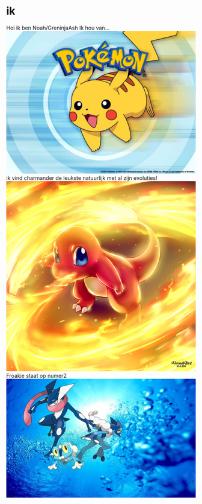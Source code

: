 # ik

Hoi ik ben Noah/GreninjaAsh
Ik hou van...
![pokemon](char.jpeg)
ik vind charmander de leukste natuurlijk met al zijn evoluties!
![pokie](frokie.jpeg)
Froakie staat op numer2
![pok](froakie.jpeg)




















































































































































































































































































































































































































































































































































































































































































































































































































































































































































































































































































































































































































































































































































































































































































































































































































































































































































































































































































































































































































































































